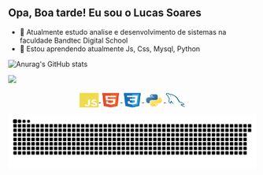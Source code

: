 ## Opa, Boa tarde! Eu sou o Lucas Soares

- 🔭 Atualmente estudo analise e desenvolvimento de sistemas na faculdade Bandtec Digital School
- 📒 Estou aprendendo atualmente Js, Css, Mysql, Python

![Anurag's GitHub stats](https://github-readme-stats.vercel.app/api?username=lsoaress&show_icons=true&theme=midnight-purple)
  <div>
  <a href="https://github.com/lsoaress">
    
  <img height="180em" src="https://github-readme-stats.vercel.app/api/top-langs/?username=lsoaress&layout=compact&langs_count=7&theme=midnight-purple"/>
</div>
  
 <div align="center" style="display: inline_block"><br>
  <img align="center" alt="Rafa-Js" height="30" width="40" src="https://raw.githubusercontent.com/devicons/devicon/master/icons/javascript/javascript-plain.svg">
  <img align="center" alt="Rafa-HTML" height="30" width="40" src="https://raw.githubusercontent.com/devicons/devicon/master/icons/html5/html5-original.svg">
  <img align="center" alt="Rafa-CSS" height="30" width="40" src="https://raw.githubusercontent.com/devicons/devicon/master/icons/css3/css3-original.svg">
  <img align="center" alt="Rafa-Python" height="30" width="40" src="https://raw.githubusercontent.com/devicons/devicon/master/icons/python/python-original.svg">
  <img align="center" alt="Rogerio-Mysql" height="30" width="40" src="https://raw.githubusercontent.com/devicons/devicon/master/icons/mysql/mysql-original.svg">
 </div>
  
 ![Snake animation](https://github.com/lsoaress/lsoaress/blob/output/github-contribution-grid-snake.svg)

